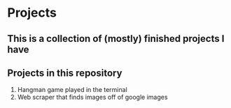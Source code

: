 # Projects
## This is a collection of (mostly) finished projects I have 

## Projects in this repository 
 <ol>
 <li>Hangman game played in the terminal</li>
 <li>Web scraper that finds images off of google images</li>
 </ol>
